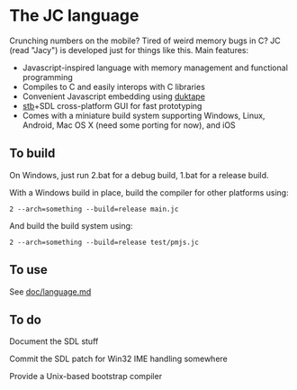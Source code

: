 # The JC language

Crunching numbers on the mobile? Tired of weird memory bugs in C? JC (read "Jacy") is developed just for things like this. Main features:

* Javascript-inspired language with memory management and functional programming
* Compiles to C and easily interops with C libraries
* Convenient Javascript embedding using [duktape](http://duktape.org/)
* [stb](https://github.com/nothings/stb)+SDL cross-platform GUI for fast prototyping
* Comes with a miniature build system supporting Windows, Linux, Android, Mac OS X (need some porting for now), and iOS

## To build

On Windows, just run 2.bat for a debug build, 1.bat for a release build.

With a Windows build in place, build the compiler for other platforms using:

	2 --arch=something --build=release main.jc

And build the build system using:

	2 --arch=something --build=release test/pmjs.jc

## To use

See [doc/language.md](doc/language.md)

## To do

Document the SDL stuff

Commit the SDL patch for Win32 IME handling somewhere

Provide a Unix-based bootstrap compiler
